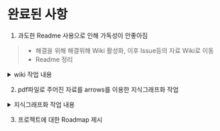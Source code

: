 # 완료된 사항

1. 과도한 Readme 사용으로 인해 가독성이 안좋아짐
> * 해결을 위해 해결위해 Wiki 활성화, 이후 Issue등의 자료 Wiki로 이동  
> * Readme 정리

<details>
<summary> wiki 작업 내용</summary>
<div markdown="1">
  
* 미디어믹스, 메타데이터, 지식그래프 개념, 미디어 변형 유형
* 지식그래프에 대한 설명 추가
* LPG 개념 정의 추가
* Wiki 어미 통일
* 온톨로지 종류의 구분 추가
* LPG 방식 장점 추가
* 메타데이터 종류와 포맷 종류 추가
* 원소스 멀티유즈 정의 추가
* OSMU 내용 추가
* 트랜스 미디어  정의 추가
* 지식그래프 구성요소 추가
* 내용 보충
* Wiki 작성방식 통일
* 트랜스 미디어 충족 조건 추가
* 토글 오류 수정
* 오타 수정
* Neo4j에서 JSON 여는 방법 추가
* LPG 그래프 작성법 추가
  
</div>
</details>

2. pdf파일로 주어진 자료를 arrows를 이용한 지식그래프화 작업
<details>
<summary> 지식그래프화 작업 내용</summary>
<div markdown="1">
  
* arrows를 이용해 소설>웹툰 시험제작
* arrows를 이용해 지식그래프화 하는 예시 작성
  > PDF자료_arrows 폴더 생성
  
<details>
<summary> 지식그래프화 예시</summary>
<div markdown="1">
  
> * 웹소설>웹툰
> * 웹툰>드라마
> * 웹툰>게임
> * 웹툰>굿즈
> * 웹툰>무빙툰
> * 웹툰>영화
> * 웹툰>애니메이션
  
</div>
</details>
  
* 지식그래프화하는 과정에서 오류 발견-> LPG방식으로 전면 수정
* neo4j를 이용해서 지식그래프화 해보자는 의견제시됨
> 진행사항을 보니 대부분 arrows로 진행되었습니다. 추후 진행하면 좋다고 생각합니다.
* 다양한 사례를 지식그래프화
> 현재 Issue에 몰려있습니다. 따로 정리가 필요할 것이라 생각합니다.
  
<details>
<summary> 예시로 작성된 지식그래프에 사례 적용 </summary>
<div markdown="1">
  
> * 전자오락 수호대
> * 신과 함께
> * 화산귀환
> * 좀비딸
> * 두번사는 랭커
> * 어게인 마이 라이프
> * 여신강림
> * 리버스빌런
> * 도굴왕
> * 이태원클라쓰
> * 사내맞선
> * 구해줘
> * 미생
> * 북검전기
> * 치즈인더트랩
> * 내일
> * 마음의 소리
  
</div>
</details>
  
* 예시 파일의 json 파일을 cypher 파일로 변환한 내용 추가
  > PDF자료_arrows 폴더
  
</div>
</details>

3. 프로젝트에 대한 Roadmap 제시
